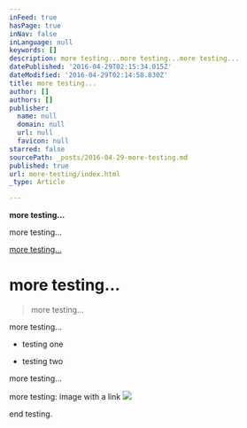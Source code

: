 ```yaml
---
inFeed: true
hasPage: true
inNav: false
inLanguage: null
keywords: []
description: more testing...more testing...more testing...
datePublished: '2016-04-29T02:15:34.015Z'
dateModified: '2016-04-29T02:14:58.830Z'
title: more testing...
author: []
authors: []
publisher:
  name: null
  domain: null
  url: null
  favicon: null
starred: false
sourcePath: _posts/2016-04-29-more-testing.md
published: true
url: more-testing/index.html
_type: Article

---
```

**more testing...**  
  
more testing...  
  
[more testing...][0]

# more testing...

> more testing...

more testing...

* testing one

* testing two

more testing...

more testing: image with a link [![](http://jeffclaassen.com/gallery/painting/2016/skye_01.jpg)][1]

end testing.

[0]: http://www.jeffclaassen.com
[1]: http://jeffclaassen.storenvy.com/collections/777045-original-paintings/products/15668217-original-painting-zuma